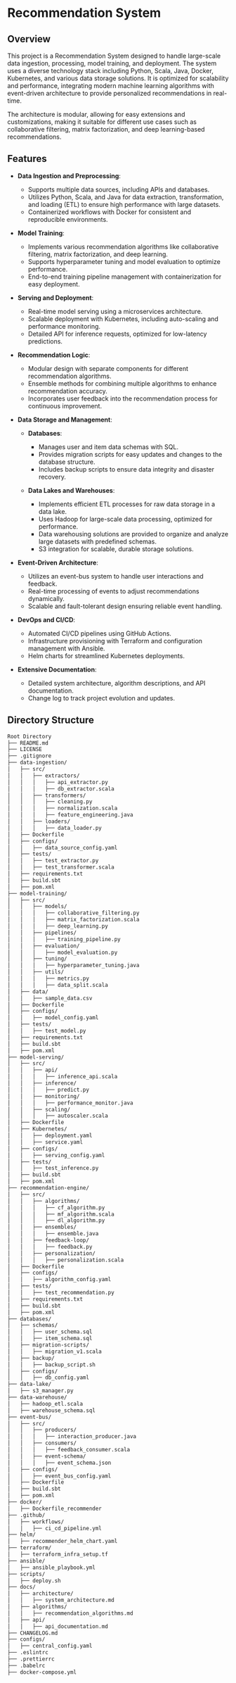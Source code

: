 # Recommendation System

## Overview

This project is a Recommendation System designed to handle large-scale data ingestion, processing, model training, and deployment. The system uses a diverse technology stack including Python, Scala, Java, Docker, Kubernetes, and various data storage solutions. It is optimized for scalability and performance, integrating modern machine learning algorithms with event-driven architecture to provide personalized recommendations in real-time.

The architecture is modular, allowing for easy extensions and customizations, making it suitable for different use cases such as collaborative filtering, matrix factorization, and deep learning-based recommendations.

## Features

- **Data Ingestion and Preprocessing**: 
  - Supports multiple data sources, including APIs and databases.
  - Utilizes Python, Scala, and Java for data extraction, transformation, and loading (ETL) to ensure high performance with large datasets.
  - Containerized workflows with Docker for consistent and reproducible environments.

- **Model Training**:
  - Implements various recommendation algorithms like collaborative filtering, matrix factorization, and deep learning.
  - Supports hyperparameter tuning and model evaluation to optimize performance.
  - End-to-end training pipeline management with containerization for easy deployment.

- **Serving and Deployment**:
  - Real-time model serving using a microservices architecture.
  - Scalable deployment with Kubernetes, including auto-scaling and performance monitoring.
  - Detailed API for inference requests, optimized for low-latency predictions.

- **Recommendation Logic**:
  - Modular design with separate components for different recommendation algorithms.
  - Ensemble methods for combining multiple algorithms to enhance recommendation accuracy.
  - Incorporates user feedback into the recommendation process for continuous improvement.

- **Data Storage and Management**:
  
  - **Databases**: 
    - Manages user and item data schemas with SQL.
    - Provides migration scripts for easy updates and changes to the database structure.
    - Includes backup scripts to ensure data integrity and disaster recovery.
  
  - **Data Lakes and Warehouses**:
    - Implements efficient ETL processes for raw data storage in a data lake.
    - Uses Hadoop for large-scale data processing, optimized for performance.
    - Data warehousing solutions are provided to organize and analyze large datasets with predefined schemas.
    - S3 integration for scalable, durable storage solutions.
  
- **Event-Driven Architecture**:
  - Utilizes an event-bus system to handle user interactions and feedback.
  - Real-time processing of events to adjust recommendations dynamically.
  - Scalable and fault-tolerant design ensuring reliable event handling.

- **DevOps and CI/CD**:
  - Automated CI/CD pipelines using GitHub Actions.
  - Infrastructure provisioning with Terraform and configuration management with Ansible.
  - Helm charts for streamlined Kubernetes deployments.

- **Extensive Documentation**:
  - Detailed system architecture, algorithm descriptions, and API documentation.
  - Change log to track project evolution and updates.

## Directory Structure
```bash
Root Directory
├── README.md
├── LICENSE
├── .gitignore
├── data-ingestion/
│   ├── src/
│   │   ├── extractors/
│   │   │   ├── api_extractor.py
│   │   │   ├── db_extractor.scala
│   │   ├── transformers/
│   │   │   ├── cleaning.py
│   │   │   ├── normalization.scala
│   │   │   ├── feature_engineering.java
│   │   ├── loaders/
│   │   │   ├── data_loader.py
│   ├── Dockerfile
│   ├── configs/
│   │   ├── data_source_config.yaml
│   ├── tests/
│   │   ├── test_extractor.py
│   │   ├── test_transformer.scala
│   ├── requirements.txt
│   ├── build.sbt
│   ├── pom.xml
├── model-training/
│   ├── src/
│   │   ├── models/
│   │   │   ├── collaborative_filtering.py
│   │   │   ├── matrix_factorization.scala
│   │   │   ├── deep_learning.py
│   │   ├── pipelines/
│   │   │   ├── training_pipeline.py
│   │   ├── evaluation/
│   │   │   ├── model_evaluation.py
│   │   ├── tuning/
│   │   │   ├── hyperparameter_tuning.java
│   │   ├── utils/
│   │   │   ├── metrics.py
│   │   │   ├── data_split.scala
│   ├── data/
│   │   ├── sample_data.csv
│   ├── Dockerfile
│   ├── configs/
│   │   ├── model_config.yaml
│   ├── tests/
│   │   ├── test_model.py
│   ├── requirements.txt
│   ├── build.sbt
│   ├── pom.xml
├── model-serving/
│   ├── src/
│   │   ├── api/
│   │   │   ├── inference_api.scala
│   │   ├── inference/
│   │   │   ├── predict.py
│   │   ├── monitoring/
│   │   │   ├── performance_monitor.java
│   │   ├── scaling/
│   │   │   ├── autoscaler.scala
│   ├── Dockerfile
│   ├── Kubernetes/
│   │   ├── deployment.yaml
│   │   ├── service.yaml
│   ├── configs/
│   │   ├── serving_config.yaml
│   ├── tests/
│   │   ├── test_inference.py
│   ├── build.sbt
│   ├── pom.xml
├── recommendation-engine/
│   ├── src/
│   │   ├── algorithms/
│   │   │   ├── cf_algorithm.py
│   │   │   ├── mf_algorithm.scala
│   │   │   ├── dl_algorithm.py
│   │   ├── ensembles/
│   │   │   ├── ensemble.java
│   │   ├── feedback-loop/
│   │   │   ├── feedback.py
│   │   ├── personalization/
│   │   │   ├── personalization.scala
│   ├── Dockerfile
│   ├── configs/
│   │   ├── algorithm_config.yaml
│   ├── tests/
│   │   ├── test_recommendation.py
│   ├── requirements.txt
│   ├── build.sbt
│   ├── pom.xml
├── databases/
│   ├── schemas/
│   │   ├── user_schema.sql
│   │   ├── item_schema.sql
│   ├── migration-scripts/
│   │   ├── migration_v1.scala
│   ├── backup/
│   │   ├── backup_script.sh
│   ├── configs/
│   │   ├── db_config.yaml
├── data-lake/
│   ├── s3_manager.py
├── data-warehouse/
│   ├── hadoop_etl.scala
│   ├── warehouse_schema.sql
├── event-bus/
│   ├── src/
│   │   ├── producers/
│   │   │   ├── interaction_producer.java
│   │   ├── consumers/
│   │   │   ├── feedback_consumer.scala
│   │   ├── event-schema/
│   │   │   ├── event_schema.json
│   ├── configs/
│   │   ├── event_bus_config.yaml
│   ├── Dockerfile
│   ├── build.sbt
│   ├── pom.xml
├── docker/
│   ├── Dockerfile_recommender
├── .github/
│   ├── workflows/
│   │   ├── ci_cd_pipeline.yml
├── helm/
│   ├── recommender_helm_chart.yaml
├── terraform/
│   ├── terraform_infra_setup.tf
├── ansible/
│   ├── ansible_playbook.yml
├── scripts/
│   ├── deploy.sh
├── docs/
│   ├── architecture/
│   │   ├── system_architecture.md
│   ├── algorithms/
│   │   ├── recommendation_algorithms.md
│   ├── api/
│   │   ├── api_documentation.md
├── CHANGELOG.md
├── configs/
│   ├── central_config.yaml
├── .eslintrc
├── .prettierrc
├── .babelrc
├── docker-compose.yml